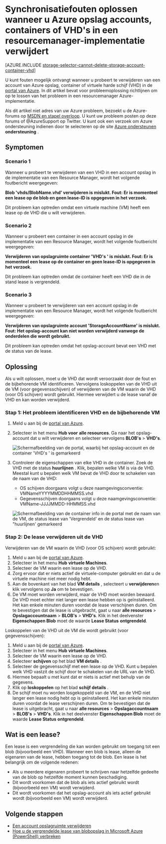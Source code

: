 <properties
    pageTitle="Synchronisatiefouten oplossen wanneer u Azure opslag accounts, containers of VHD's in een implementatie resourcemanager verwijdert | Microsoft Azure"
    description="Synchronisatiefouten oplossen wanneer u Azure opslag accounts, containers of VHD's in een resourcemanager-implementatie verwijdert"
    services="storage"
    documentationCenter=""
    authors="genlin"
    manager="felixwu"
    editor="na"
    tags="storage"/>

<tags
    ms.service="storage"
    ms.workload="na"
    ms.tgt_pltfrm="na"
    ms.devlang="na"
    ms.topic="article"
    ms.date="10/17/2016"
    ms.author="genli"/>

# <a name="troubleshoot-errors-when-you-delete-azure-storage-accounts-containers-or-vhds-in-a-resource-manager-deployment"></a>Synchronisatiefouten oplossen wanneer u Azure opslag accounts, containers of VHD's in een resourcemanager-implementatie verwijdert

[AZURE.INCLUDE [storage-selector-cannot-delete-storage-account-container-vhd](../../includes/storage-selector-cannot-delete-storage-account-container-vhd.md)]

U kunt fouten mogelijk ontvangt wanneer u probeert te verwijderen van een account van Azure opslag, container of virtuele harde schijf (VHD) in de [portal van Azure](https://portal.azure.com). In dit artikel bevat voor probleemoplossing richtlijnen om op te lossen van het probleem in een resourcemanager Azure-implementatie.

Als dit artikel niet adres van uw Azure probleem, bezoekt u de Azure-forums op [MSDN en stapel overloop](https://azure.microsoft.com/support/forums/). U kunt uw probleem posten op deze forums of @AzureSupport op Twitter. U kunt ook een verzoek om Azure ondersteuning indienen door te selecteren op de site [Azure ondersteunen](https://azure.microsoft.com/support/options/) **ondersteuning** .

## <a name="symptoms"></a>Symptomen

### <a name="scenario-1"></a>Scenario 1

Wanneer u probeert te verwijderen van een VHD in een account opslag in de implementatie van een Resource Manager, wordt het volgende foutbericht weergegeven:

**Blob 'vhds/BlobName.vhd' verwijderen is mislukt. Fout: Er is momenteel een lease op de blob en geen lease-ID is opgegeven in het verzoek.**

Dit probleem kan optreden omdat een virtuele machine (VM) heeft een lease op de VHD die u wilt verwijderen.

### <a name="scenario-2"></a>Scenario 2

Wanneer u probeert een container in een account opslag in de implementatie van een Resource Manager, wordt het volgende foutbericht weergegeven:

**Verwijderen van opslagruimte container 'VHD's ' is mislukt. Fout: Er is momenteel een lease op de container en geen lease-ID is opgegeven in het verzoek.**

Dit probleem kan optreden omdat de container heeft een VHD die in de stand lease is vergrendeld.

### <a name="scenario-3"></a>Scenario 3

Wanneer u probeert te verwijderen van een account opslag in de implementatie van een Resource Manager, wordt het volgende foutbericht weergegeven:

**Verwijderen van opslagruimte account 'StorageAccountName' is mislukt. Fout: Het opslag-account kan niet worden verwijderd vanwege de onderdelen die wordt gebruikt.**

Dit probleem kan optreden omdat het opslag-account bevat een VHD met de status van de lease.

## <a name="solution"></a>Oplossing

Als u wilt oplossen, moet u de VHD dat wordt veroorzaakt door de fout en de bijbehorende VM identificeren. Vervolgens loskoppelen van de VHD uit de VM (voor gegevensschijven) of verwijderen van de VM waarin de VHD (voor OS schijven) wordt gebruikt. Hiermee verwijdert u de lease vanaf de VHD en kan worden verwijderd.

### <a name="step-1-identify-the-problem-vhd-and-the-associated-vm"></a>Stap 1: Het probleem identificeren VHD en de bijbehorende VM


1. Meld u aan bij de [portal van Azure](https://portal.azure.com).
2. Selecteer in het menu **Hub voor** **alle resources**. Ga naar het opslag-account dat u wilt verwijderen en selecteer vervolgens **BLOB's** > **VHD's**.

    ![Schermafbeelding van de portal, waarbij het opslag-account en de container 'VHD's ' is gemarkeerd](./media/storage-resource-manager-cannot-delete-storage-account-container-vhd/opencontainer.png)

3. Controleer de eigenschappen van elke VHD in de container. Zoek de VHD met de status **huurlijnen** . Klik, bepalen welke VM is via de VHD. Meestal kunt u bepalen welk VM bevat de VHD door te schakelen van de naam van de VHD:

    - OS schijven doorgaans volgt u deze naamgevingsconventie: VMNameYYYYMMDDHHMMSS.vhd
    - Gegevensschijven doorgaans volgt u deze naamgevingsconventie: VMName-JJJJMMDD-HHMMSS.vhd

    ![Schermafbeelding van de container info in de portal met de naam van de VM, de status lease van 'Vergrendeld' en de status lease van "huurlijnen' gemarkeerd](./media/storage-resource-manager-cannot-delete-storage-account-container-vhd/locatevm.png)

### <a name="step-2-remove-the-lease-from-the-vhd"></a>Stap 2: De lease verwijderen uit de VHD

Verwijderen van de VM waarin de VHD (voor OS schijven) wordt gebruikt:

1.  Meld u aan bij de [portal van Azure](https://portal.azure.com).
2.  Selecteer in het menu **Hub** **virtuele Machines**.
3.  Selecteer de VM waarin een lease op de VHD.
4.  Zorg ervoor dat er niets actief de virtuele-computer gebruikt en dat u de virtuele machine niet meer nodig hebt.
5.  Aan de bovenkant van het blad **VM details** , selecteert u **verwijderen**en klik vervolgens op **Ja** om te bevestigen.
6.  De VM moet worden verwijderd, maar de VHD moet worden bewaard. De VHD moet echter niet langer een lease hebben op is geïnstalleerd. Het kan enkele minuten duren voordat de lease verschijnen duren. Om te bevestigen dat de lease is uitgebracht, gaat u naar **alle resources** > **Opslagaccountnaam** > **BLOB's** > **VHD's**. Klik in het deelvenster **Eigenschappen Blob** moet de waarde **Lease Status** **ontgrendeld**.

Loskoppelen van de VHD uit de VM die wordt gebruikt (voor gegevensschijven):

1.  Meld u aan bij de [portal van Azure](https://portal.azure.com).
2.  Selecteer in het menu **Hub** **virtuele Machines**.
3.  Selecteer de VM waarin een lease op de VHD.
4.  Selecteer **schijven** op het blad **VM details** .
5.  Selecteer de gegevensschijf met een lease op de VHD. Kunt u bepalen welk VHD vastzit de schijf door te schakelen van de URL van de VHD.
6.  Hiermee bepaalt u met kunt dat er niets is actief met behulp van de gegevens.
7.  Klik op **loskoppelen** op het blad **schijf details** .
8.  De schijf moet nu worden losgekoppeld van de VM, en de VHD niet langer een lease nodig hebt op is geïnstalleerd. Het kan enkele minuten duren voordat de lease verschijnen duren. Om te bevestigen dat de lease is uitgebracht, gaat u naar **alle resources** > **Opslagaccountnaam** > **BLOB's** > **VHD's**. Klik in het deelvenster **Eigenschappen Blob** moet de waarde **Lease Status** **ontgrendeld**.

## <a name="what-is-a-lease"></a>Wat is een lease?

Een lease is een vergrendeling die kan worden gebruikt om toegang tot een blob (bijvoorbeeld een VHD). Wanneer een blob is lease, alleen de eigenaren van de lease, hebben toegang tot de blob. Een lease is het belangrijk om de volgende redenen:

-   Als u meerdere eigenaren probeert te schrijven naar hetzelfde gedeelte van de blob op hetzelfde moment kunnen beschadiging.
-   Dit wordt voorkomen dat de blob als iets actief gebruikt wordt (bijvoorbeeld een VM) wordt verwijderd.
-   Dit wordt voorkomen dat het opslag-account als iets actief gebruikt wordt (bijvoorbeeld een VM) wordt verwijderd.



## <a name="next-steps"></a>Volgende stappen

- [Een account opslagruimte verwijderen](storage-create-storage-account.md#delete-a-storage-account)
- [Hoe u de vergrendelde lease van blobopslag in Microsoft Azure (PowerShell) verbreken](https://gallery.technet.microsoft.com/scriptcenter/How-to-break-the-locked-c2cd6492)
